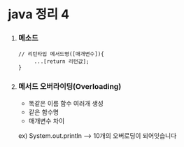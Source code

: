 # java 정리 4

1. ### 메소드

   ```
   // 리턴타입 메서드명([매개변수]){
   		...[return 리턴값];
   }
   ```

   

2. ### 메서드 오버라이딩(Overloading)

   * 똑같은 이름 함수 여러개 생성
   * 같은 함수명
   * 매개변수 차이

   ex) System.out.println --> 10개의 오버로딩이 되어잇습니다
